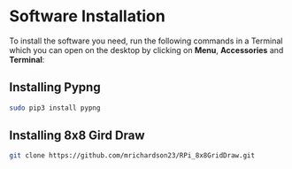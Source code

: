# Software Installation

To install the software you need, run the following commands in a Terminal which you can open on the desktop by clicking on **Menu**, **Accessories** and **Terminal**:

## Installing Pypng

```bash
sudo pip3 install pypng
```

## Installing 8x8 Gird Draw

```bash
git clone https://github.com/mrichardson23/RPi_8x8GridDraw.git
```



